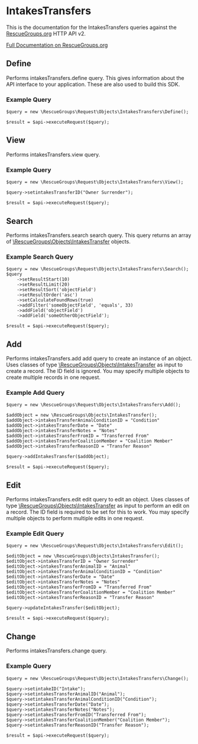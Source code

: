 # IntakesTransfers

This is the documentation for the IntakesTransfers queries against the [RescueGroups.org](https://www.rescuegroups.org/) HTTP API v2.

[Full Documentation on RescueGroups.org](https://userguide.rescuegroups.org/display/APIDG/Object+definitions#Objectdefinitions-intakesTransfers)

## Define
Performs intakesTransfers.define query. This gives information about the API interface to your application. These are also used to build this SDK.

### Example Query

    $query = new \RescueGroups\Request\Objects\IntakesTransfers\Define();

    $result = $api->executeRequest($query);
## View
Performs intakesTransfers.view query.

### Example Query

    $query = new \RescueGroups\Request\Objects\IntakesTransfers\View();

    $query->setintakesTransferID("Owner Surrender");

    $result = $api->executeRequest($query);

## Search
Performs intakesTransfers.search search query. This query returns an array of [\RescueGroups\Objects\IntakesTransfer](../../../src/Objects/IntakesTransfer.php) objects.

### Example Search Query

    $query = new \RescueGroups\Request\Objects\IntakesTransfers\Search();
    $query
        ->setResultStart(10)
        ->setResultLimit(20)
        ->setResultSort('objectField')
        ->setResultOrder('asc')
        ->setCalculateFoundRows(true)
        ->addFilter('someObjectField', 'equals', 33)
        ->addField('objectField')
        ->addField('someOtherObjectField');

    $result = $api->executeRequest($query);
## Add
Performs intakesTransfers.add add query to create an instance of an object. Uses classes of type [\RescueGroups\Objects\IntakesTransfer](../../../src/Objects/IntakesTransfer.php) as input to create a record. The ID field is ignored. You may specify multiple objects to create multiple records in one request.

### Example Add Query

    $query = new \RescueGroups\Request\Objects\IntakesTransfers\Add();

    $addObject = new \RescueGroups\Objects\IntakesTransfer();
    $addObject->intakesTransferAnimalConditionID = "Condition"
    $addObject->intakesTransferDate = "Date"
    $addObject->intakesTransferNotes = "Notes"
    $addObject->intakesTransferFromID = "Transferred From"
    $addObject->intakesTransferCoalitionMember = "Coalition Member"
    $addObject->intakesTransferReasonID = "Transfer Reason"

    $query->addIntakesTransfer($addObject);

    $result = $api->executeRequest($query);
## Edit
Performs intakesTransfers.edit edit query to edit an object. Uses classes of type [\RescueGroups\Objects\IntakesTransfer](../../../src/Objects/IntakesTransfer.php) as input to perform an edit on a record. The ID field is required to be set for this to work. You may specify multiple objects to perform multiple edits in one request.

### Example Edit Query

    $query = new \RescueGroups\Request\Objects\IntakesTransfers\Edit();

    $editObject = new \RescueGroups\Objects\IntakesTransfer();
    $editObject->intakesTransferID = "Owner Surrender"
    $editObject->intakesTransferAnimalID = "Animal"
    $editObject->intakesTransferAnimalConditionID = "Condition"
    $editObject->intakesTransferDate = "Date"
    $editObject->intakesTransferNotes = "Notes"
    $editObject->intakesTransferFromID = "Transferred From"
    $editObject->intakesTransferCoalitionMember = "Coalition Member"
    $editObject->intakesTransferReasonID = "Transfer Reason"

    $query->updateIntakesTransfer($editObject);

    $result = $api->executeRequest($query);
## Change
Performs intakesTransfers.change query.

### Example Query

    $query = new \RescueGroups\Request\Objects\IntakesTransfers\Change();

    $query->setintakeID("Intake");
    $query->setintakesTransferAnimalID("Animal");
    $query->setintakesTransferAnimalConditionID("Condition");
    $query->setintakesTransferDate("Date");
    $query->setintakesTransferNotes("Notes");
    $query->setintakesTransferFromID("Transferred From");
    $query->setintakesTransferCoalitionMember("Coalition Member");
    $query->setintakesTransferReasonID("Transfer Reason");

    $result = $api->executeRequest($query);

